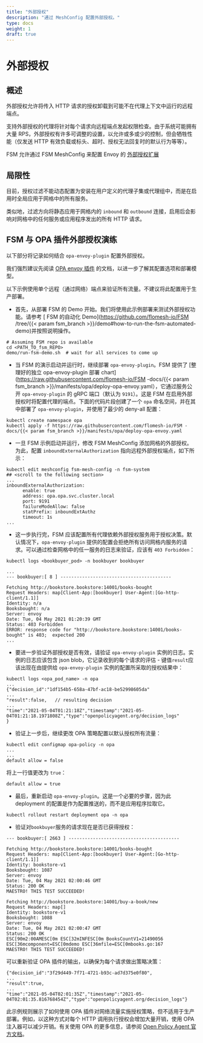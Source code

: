```yaml
---
title: "外部授权"
description: "通过 MeshConfig 配置外部授权。"
type: docs
weight: 1
draft: true
---
```

# 外部授权

## 概述

外部授权允许将传入 HTTP 请求的授权卸载到可能不在代理上下文中运行的远程端点。

支持外部授权的代理将针对每个请求向远程端点发起权限检查。由于系统可能拥有大量 RPS，外部授权有许多可调整的设置，以允许或多或少的控制，但会牺牲性能（仅发送 HTTP 有效负载或标头、超时、授权无法回复时的默认行为等等）。

FSM 允许通过 FSM MeshConfig 来配置 Envoy 的 [外部授权扩展](https://www.envoyproxy.io/docs/envoy/latest/configuration/http/http_filters/ext_authz_filter) 

## 局限性

目前，授权过滤不能动态配置为安装在用户定义的代理子集或代理组中，而是在启用时全局应用于网格中的所有服务。

类似地，过滤方向将静态应用于网格内的 `inbound` 和 `outbound` 连接，启用后会影响对网格中的任何服务或应用程序发出的所有 HTTP 请求。


## FSM 与 OPA 插件外部授权演练

以下部分将记录如何结合 `opa-envoy-plugin` 配置外部授权。

我们强烈建议先阅读 [OPA envoy 插件](https://github.com/open-policy-agent/opa-envoy-plugin) 的文档，以进一步了解其配置选项和部署模型。

以下示例使用单个远程（通过网络）端点来验证所有流量。不建议将此配置用于生产部署。

- 首先，从部署 FSM 的 Demo 开始。我们将使用此示例部署来测试外部授权功能。请参考 [ FSM 的自动化 Demo](https://github.com/flomesh-io/FSM /tree/{{< param fsm_branch >}}/demo#how-to-run-the-fsm-automated-demo)并按照说明操作。

```
# Assuming FSM repo is available
cd <PATH_TO_fsm_REPO>
demo/run-fsm-demo.sh  # wait for all services to come up
```

- 当 FSM 的演示启动并运行时，继续部署 `opa-envoy-plugin`。FSM 提供了 [整理好的独立 opa-envoy-plugin 部署 chart](https://raw.githubusercontent.com/flomesh-io/FSM -docs/{{< param fsm_branch >}}/manifests/opa/deploy-opa-envoy.yaml），它通过服务公开 `opa-envoy-plugin` 的 gRPC 端口（默认为 `9191`）。这是 FSM 在启用外部授权时将配置代理的端点。下面的代码片段创建了一个 `opa` 命名空间，并在其中部署了 `opa-envoy-plugin`，并使用了最少的 deny-all 配置：

```
kubectl create namespace opa
kubectl apply -f https://raw.githubusercontent.com/flomesh-io/FSM -docs/{{< param fsm_branch >}}/manifests/opa/deploy-opa-envoy.yaml
```

- 一旦 FSM 示例启动并运行，修改 FSM MeshConfig 添加网格的外部授权。为此，配置 `inboundExternalAuthorization` 指向远程外部授权端点，如下所示：

```
kubectl edit meshconfig fsm-mesh-config -n fsm-system
## <scroll to the following section>
...
inboundExternalAuthorization:
      enable: true
      address: opa.opa.svc.cluster.local
      port: 9191
      failureModeAllow: false
      statPrefix: inboundExtAuthz
      timeout: 1s
...
```

- 这一步执行完，FSM 应该配置所有代理依赖外部授权服务用于授权决策。默认情况下，`opa-envoy-plugin` 提供的配置会拒绝所有访问网格内服务的请求。可以通过检查网格中的任一服务的日志来验证，应该有 `403 Forbidden`：
```
kubectl logs <bookbuyer_pod> -n bookbuyer bookbuyer
```
```
...
--- bookbuyer:[ 8 ] -----------------------------------------

Fetching http://bookstore.bookstore:14001/books-bought
Request Headers: map[Client-App:[bookbuyer] User-Agent:[Go-http-client/1.1]]
Identity: n/a
Booksbought: n/a
Server: envoy
Date: Tue, 04 May 2021 01:20:39 GMT
Status: 403 Forbidden
ERROR: response code for "http://bookstore.bookstore:14001/books-bought" is 403;  expected 200
...
```

- 要进一步验证外部授权是否有效，请验证 `opa-envoy-plugin` 实例的日志。实例的日志应该包含 json blob，它记录收到的每个请求的评估 - 键值`result`应该出现在由提供给 `opa-envoy-plugin` 实例的配置所采取的授权结果中：
```
kubectl logs <opa_pod_name> -n opa
...
{"decision_id":"1df154b5-658a-47bf-ac18-be52998605da"
...
"result":false,   // resulting decision
...
"time":"2021-05-04T01:21:18Z","timestamp":"2021-05-04T01:21:18.1971808Z","type":"openpolicyagent.org/decision_logs"
}
```

- 验证上一步后，继续更改 OPA 策略配置以默认授权所有流量：

```
kubectl edit configmap opa-policy -n opa
...
...
default allow = false
```
将上一行值更改为 `true`：
```
default allow = true
```

- 最后，重新启动 `opa-envoy-plugin`。这是一个必要的步骤，因为此 deployment 的配置是作为配置推送的，而不是应用程序拉取它。
```
kubectl rollout restart deployment opa -n opa
```

- 验证对`bookbuyer`服务的请求现在是否已获得授权：
```
--- bookbuyer:[ 2663 ] -----------------------------------------

Fetching http://bookstore.bookstore:14001/books-bought
Request Headers: map[Client-App:[bookbuyer] User-Agent:[Go-http-client/1.1]]
Identity: bookstore-v1
Booksbought: 1087
Server: envoy
Date: Tue, 04 May 2021 02:00:46 GMT
Status: 200 OK
MAESTRO! THIS TEST SUCCEEDED!

Fetching http://bookstore.bookstore:14001/buy-a-book/new
Request Headers: map[]
Identity: bookstore-v1
Booksbought: 1088
Server: envoy
Date: Tue, 04 May 2021 02:00:47 GMT
Status: 200 OK
ESC[90m2:00AMESC[0m ESC[32mINFESC[0m BooksCountV1=21490056 ESC[36mcomponent=ESC[0mdemo ESC[36mfile=ESC[0mbooks.go:167
MAESTRO! THIS TEST SUCCEEDED!
```

可以重新验证 OPA 插件的输出，以确保为每个请求做出策略决策：
```
{"decision_id":"3f29d449-7f71-4721-b93c-ad7d375e0f80",
...
"result":true,
...
"time":"2021-05-04T02:01:35Z","timestamp":"2021-05-04T02:01:35.816768454Z","type":"openpolicyagent.org/decision_logs"}
```

此示例规则展示了如何使用 OPA 插件对网络流量实施授权策略，但不适用于生产部署。例如，以这种方式对每个 HTTP 调用执行授权会增加大量开销，使用 OPA 注入器可以减少开销。有关使用 OPA 的更多信息，请参阅 [Open Policy Agent 官方文档](https://www.openpolicyagent.org/docs/latest/)。